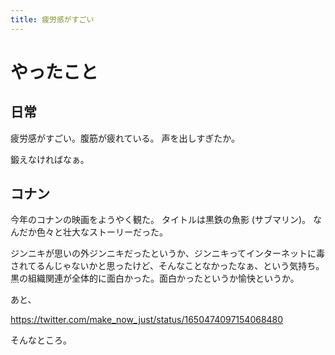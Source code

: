 ```yaml
---
title: 疲労感がすごい
---
```


# やったこと

## 日常

疲労感がすごい。腹筋が疲れている。
声を出しすぎたか。

鍛えなければなぁ。

## コナン

今年のコナンの映画をようやく観た。
タイトルは黒鉄の魚影 (サブマリン)。
なんだか色々と壮大なストーリーだった。

ジンニキが思いの外ジンニキだったというか、ジンニキってインターネットに毒されてるんじゃないかと思ったけど、そんなことなかったなぁ、という気持ち。
黒の組織関連が全体的に面白かった。面白かったというか愉快というか。

あと、

<https://twitter.com/make_now_just/status/1650474097154068480>

そんなところ。
